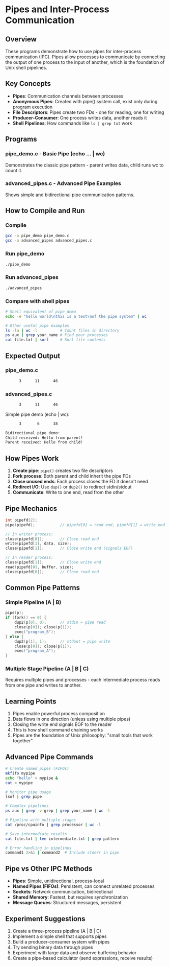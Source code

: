 # Pipes and Inter-Process Communication

## Overview

These programs demonstrate how to use pipes for inter-process communication (IPC). Pipes allow processes to communicate by connecting the output of one process to the input of another, which is the foundation of Unix shell pipelines.

## Key Concepts

- **Pipes**: Communication channels between processes
- **Anonymous Pipes**: Created with pipe() system call, exist only during program execution
- **File Descriptors**: Pipes create two FDs - one for reading, one for writing
- **Producer-Consumer**: One process writes data, another reads it
- **Shell Pipelines**: How commands like `ls | grep txt` work

## Programs

### pipe_demo.c - Basic Pipe (echo ... | wc)

Demonstrates the classic pipe pattern - parent writes data, child runs wc to count it.

### advanced_pipes.c - Advanced Pipe Examples

Shows simple and bidirectional pipe communication patterns.

## How to Compile and Run

### Compile

```bash
gcc -o pipe_demo pipe_demo.c
gcc -o advanced_pipes advanced_pipes.c
```

### Run pipe_demo

```bash
./pipe_demo
```

### Run advanced_pipes

```bash
./advanced_pipes
```

### Compare with shell pipes

```bash
# Shell equivalent of pipe_demo
echo -e "hello world\nthis is a test\nof the pipe system" | wc

# Other useful pipe examples
ls -la | wc -l          # Count files in directory
ps aux | grep your_name # Find your processes
cat file.txt | sort     # Sort file contents
```

## Expected Output

### pipe_demo.c

```bash
      3      11      46
```

### advanced_pipes.c

```bash
      3      11      46
```

Simple pipe demo (echo | wc):

```bash
      3       6      38

Bidirectional pipe demo:
Child received: Hello from parent!
Parent received: Hello from child!
```

## How Pipes Work

1. **Create pipe**: `pipe()` creates two file descriptors
2. **Fork process**: Both parent and child inherit the pipe FDs
3. **Close unused ends**: Each process closes the FD it doesn't need
4. **Redirect I/O**: Use `dup()` or `dup2()` to redirect stdin/stdout
5. **Communicate**: Write to one end, read from the other

## Pipe Mechanics

```c
int pipefd[2];
pipe(pipefd);           // pipefd[0] = read end, pipefd[1] = write end

// In writer process:
close(pipefd[0]);       // Close read end
write(pipefd[1], data, size);
close(pipefd[1]);       // Close write end (signals EOF)

// In reader process:
close(pipefd[1]);       // Close write end
read(pipefd[0], buffer, size);
close(pipefd[0]);       // Close read end
```

## Common Pipe Patterns

### Simple Pipeline (A | B)

```c
pipe(p);
if (fork() == 0) {
    dup2(p[0], 0);      // stdin = pipe read
    close(p[0]); close(p[1]);
    exec("program_B");
} else {
    dup2(p[1], 1);      // stdout = pipe write
    close(p[0]); close(p[1]);
    exec("program_A");
}
```

### Multiple Stage Pipeline (A | B | C)

Requires multiple pipes and processes - each intermediate process reads from one pipe and writes to another.

## Learning Points

1. Pipes enable powerful process composition
2. Data flows in one direction (unless using multiple pipes)
3. Closing the write end signals EOF to the reader
4. This is how shell command chaining works
5. Pipes are the foundation of Unix philosophy: "small tools that work together"

## Advanced Pipe Commands

```bash
# Create named pipes (FIFOs)
mkfifo mypipe
echo "hello" > mypipe &
cat < mypipe

# Monitor pipe usage
lsof | grep pipe

# Complex pipelines
ps aux | grep -v grep | grep your_name | wc -l

# Pipeline with multiple stages
cat /proc/cpuinfo | grep processor | wc -l

# Save intermediate results
cat file.txt | tee intermediate.txt | grep pattern

# Error handling in pipelines
command1 2>&1 | command2  # Include stderr in pipe
```

## Pipe vs Other IPC Methods

- **Pipes**: Simple, unidirectional, process-local
- **Named Pipes (FIFOs)**: Persistent, can connect unrelated processes
- **Sockets**: Network communication, bidirectional
- **Shared Memory**: Fastest, but requires synchronization
- **Message Queues**: Structured messages, persistent

## Experiment Suggestions

1. Create a three-process pipeline (A | B | C)
2. Implement a simple shell that supports pipes
3. Build a producer-consumer system with pipes
4. Try sending binary data through pipes
5. Experiment with large data and observe buffering behavior
6. Create a pipe-based calculator (send expressions, receive results)
